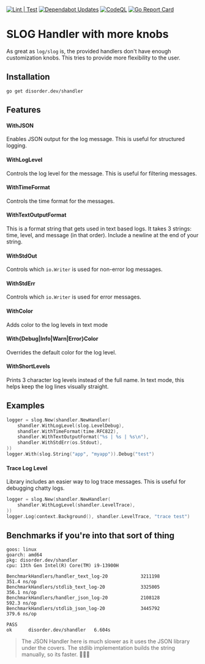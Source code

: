 [![Lint | Test](https://github.com/jordan-rash/slog-handler/actions/workflows/ltb.yml/badge.svg)](https://github.com/jordan-rash/slog-handler/actions/workflows/ltb.yml)
[![Dependabot Updates](https://github.com/jordan-rash/slog-handler/actions/workflows/dependabot/dependabot-updates/badge.svg)](https://github.com/jordan-rash/slog-handler/actions/workflows/dependabot/dependabot-updates)
[![CodeQL](https://github.com/jordan-rash/slog-handler/actions/workflows/github-code-scanning/codeql/badge.svg)](https://github.com/jordan-rash/slog-handler/actions/workflows/github-code-scanning/codeql)
[![Go Report Card](https://goreportcard.com/badge/disorder.dev/shandler)](https://goreportcard.com/report/disorder.dev/shandler)

# SLOG Handler with more knobs

As great as `log/slog` is, the provided handlers don't have enough customization knobs.  This tries to 
provide more flexibility to the user.


## Installation
```shell
go get disorder.dev/shandler
```

## Features

#### WithJSON
Enables JSON output for the log message.  This is useful for structured logging.

#### WithLogLevel
Controls the log level for the message.  This is useful for filtering messages.

#### WithTimeFormat
Controls the time format for the messages.

#### WithTextOutputFormat
This is a format string that gets used in text based logs.  It takes 3 strings: time, level, and message (in that order).  Include a newline at the end of your string.

#### WithStdOut
Controls which `io.Writer` is used for non-error log messages.

#### WithStdErr 
Controls which `io.Writer` is used for error messages.

#### WithColor
Adds color to the log levels in text mode

#### With{Debug|Info|Warn|Error}Color
Overrides the default color for the log level.

#### WithShortLevels
Prints 3 character log levels instead of the full name.  In text mode, this helps keep the log lines visually straight.

## Examples

```go 
logger = slog.New(shandler.NewHandler(
	shandler.WithLogLevel(slog.LevelDebug),
	shandler.WithTimeFormat(time.RFC822),
	shandler.WithTextOutputFormat("%s | %s | %s\n"),
	shandler.WithStdErr(os.Stdout),
))
logger.With(slog.String("app", "myapp")).Debug("test")
```

#### Trace Log Level
Library includes an easier way to log trace messages.  This is useful for debugging chatty logs.
```go
logger = slog.New(shandler.NewHandler(
	shandler.WithLogLevel(shandler.LevelTrace),
))
logger.Log(context.Background(), shandler.LevelTrace, "trace test")
```

## Benchmarks if you're into that sort of thing

```shell
goos: linux
goarch: amd64
pkg: disorder.dev/shandler
cpu: 13th Gen Intel(R) Core(TM) i9-13900H

BenchmarkHandlers/handler_text_log-20            3211198               351.4 ns/op
BenchmarkHandlers/stdlib_text_log-20             3325005               356.1 ns/op
BenchmarkHandlers/handler_json_log-20            2108128               592.3 ns/op
BenchmarkHandlers/stdlib_json_log-20             3445792               379.6 ns/op

PASS
ok      disorder.dev/shandler   6.604s
```

> The JSON Handler here is much slower as it uses the JSON library under the covers.  The stdlib implementation builds the string manually, so its faster.  🤷🏼‍♀️
